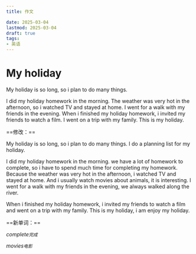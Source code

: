 ```yaml
---
title: 作文

date: 2025-03-04
lastmod: 2025-03-04
draft: true
tags:
- 英语
---
```




# My holiday

My holiday is so long, so i plan to do many things.

I did my holiday homework in the morning.  The weather was very hot in the afternoon, so i watched TV and stayed at home. I went for a walk with my friends in the evening. When i finished my holiday homework, i invited my friends to watch a film. I went on a trip with my family. This is my holiday.

==修改：==

My holiday is so long, so i plan to do many things. I  do a planning list for my holiday.

I did my holiday homework in the morning. we have a lot of homework to complete, so i have to spend much time for completing my homework.  Because the weather was very hot in the afternoon, i watched TV and stayed at home. And i usually watch movies about animals, it is interesting. I went for a walk with my friends in the evening, we always walked along the river. 

When i finished my holiday homework, i invited my friends to watch a film and  went on a trip with my family. This is my holiday, i am enjoy my holiday.

==新单词：==

*complete`完成`*

*movies`电影`*

